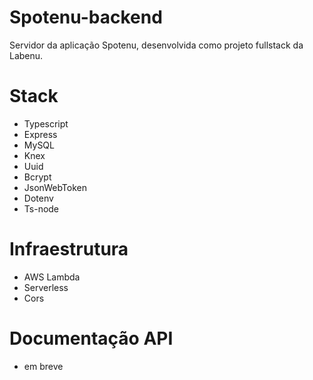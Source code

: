 # Spotenu-backend
Servidor da aplicação Spotenu, desenvolvida como projeto fullstack da Labenu.

# Stack
- Typescript
- Express
- MySQL
- Knex
- Uuid
- Bcrypt
- JsonWebToken
- Dotenv
- Ts-node


# Infraestrutura
- AWS Lambda
- Serverless
- Cors

# Documentação API
- em breve

